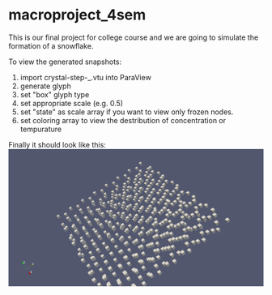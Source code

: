 # macroproject_4sem

This is our final project for college course and we are going to simulate the formation of a snowflake.

To view the generated snapshots:
1) import crystal-step-_.vtu into ParaView
2) generate glyph
3) set "box" glyph type
4) set appropriate scale (e.g. 0.5)
5) set "state" as scale array if you want to view only frozen nodes.
6) set coloring array to view the destribution of concentration or tempurature

Finally it should look like this:
![alt text](https://github.com/GolAnd071/macroproject_4sem/blob/master/Resources/Images/Mesh.png?raw=true)
